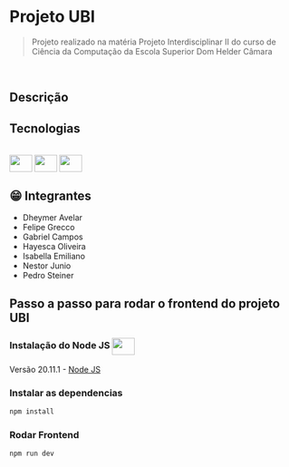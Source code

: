 # Projeto UBI

> Projeto realizado na matéria Projeto Interdisciplinar II do curso de Ciência da Computação da Escola Superior Dom Helder Câmara
</br>

## Descrição

## Tecnologias 
<div style="display: inline-block"><br>
  <img align="center" height="30" width="40" src="https://cdn.jsdelivr.net/gh/devicons/devicon/icons/vuejs/vuejs-original.svg" />
  <img align="center" height="30" width="40" src="https://cdn.jsdelivr.net/gh/devicons/devicon/icons/javascript/javascript-original.svg" />
  <img align="center" height="30" width="40" src="https://cdn.jsdelivr.net/gh/devicons/devicon/icons/vitejs/vitejs-original.svg" />
</div>

</br>

## 😁 Integrantes

-   Dheymer Avelar
-   Felipe Grecco
-   Gabriel Campos
-   Hayesca Oliveira
-   Isabella Emiliano
-   Nestor Junio
-   Pedro Steiner

## Passo a passo para rodar o frontend do projeto UBI

### Instalação do Node JS  <img align="center" height="30" width="40" src="https://cdn.jsdelivr.net/gh/devicons/devicon/icons/nodejs/nodejs-original.svg" />

Versão 20.11.1 - [Node JS](https://nodejs.org/en)

### Instalar as dependencias
```bash
npm install
```
### Rodar Frontend
```bash
npm run dev
```
